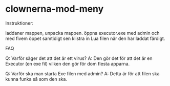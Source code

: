 # clownerna-mod-meny

Instruktioner:

laddaner mappen, unpacka mappen.
öppna executor.exe med admin och med fivem öppet samtidigt
sen klistra in Lua filen när den har laddat färdigt.

FAQ

Q: Varför säger det att det är ett virus?
A: Den gör det för att det är en Executor (en exe fil) vilken den gör för dom flesta apparna.

Q: Varför ska man starta Exe filen med admin?
A: Detta är för att filen ska kunna funka så som den ska.
